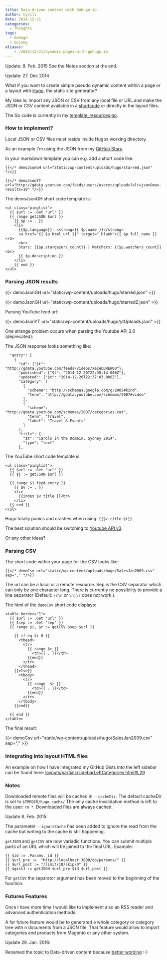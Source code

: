 ```yaml
---
title: Data-driven content with GoHugo.io
author: Cyrill
date: 2014-12-21
categories:
  - Thoughts
tags:
  - GoHugo
  - GoLang
aliases:
    - /2014/12/21/dynamic-pages-with-gohugo.io
---
```


Update: 8. Feb. 2015 See the Notes section at the end. 

Update: 27. Dec 2014

What if you want to create simple pseudo dynamic content within a page or a layout
with [Hugo](http://gohugo.io), the static site generator?

<!--more-->

My idea is: Import any JSON or CSV from any local file or URL and make the JSON or CSV content
available in a [shortcode](http://gohugo.io/extras/shortcodes/) or directly in the layout files.

The Go code is currently in my [template_resources.go](https://github.com/SchumacherFM/hugo/blob/dynamicJsonShortCodes/tpl/template_resources.go).

### How to implement?

Local JSON or CSV files must reside inside Hugos working directory.

As an example I'm using the JSON from my [GitHub Stars](https://api.github.com/users/schumacherfm/starred).

In your markdown template you can e.g. add a short code like:

```
{{</* demoJsonGH url="static/wp-content/uploads/hugo/starred.json" */>}}
```

```
{{</* demoJsonYT url="http://gdata.youtube.com/feeds/users/useryt/uploads?alt=json&max-results=10" */>}}
```

The demoJsonGH short code template is:

```
<ul class="pinglist">
  {{ $url := .Get "url" }}
  {{ range getJSON $url }}
    {{ $p := . }}
    <li>
      {{$p.language}}: <strong>{{ $p.name }}</strong>
      <a href="{{ $p.html_url }}" target="_blank">{{ $p.full_name }}</a>
      <br>
      Stars: {{$p.stargazers_count}} | Watchers: {{$p.watchers_count}}<br>
      {{ $p.description }}
    </li>
    {{ end }}
</ul>
```

### Parsing JSON results

{{< demoJsonGH url="static/wp-content/uploads/hugo/starred.json" >}}

{{< demoJsonGH url="static/wp-content/uploads/hugo/starred2.json" >}}

Parsing YouTube feed url:

{{< demoJsonYT url="static/wp-content/uploads/hugo/ytUploads.json" >}}

One strange problem occurs when parsing the Youtube API 2.0 (deprecated):

The JSON response looks something like:

```
  "entry": [
    {
      "id": {"$t": "http://gdata.youtube.com/feeds/videos/XeceUDREW0U"},
      "published": {"$t": "2014-12-20T22:35:14.000Z"},
      "updated": {"$t": "2014-12-20T22:37:03.000Z"},
      "category": [
        {
          "scheme": "http://schemas.google.com/g/2005#kind",
          "term": "http://gdata.youtube.com/schemas/2007#video"
        },
        {
          "scheme": "http://gdata.youtube.com/schemas/2007/categories.cat",
          "term": "Travel",
          "label": "Travel & Events"
        }
      ],
      "title": {
        "$t": "Carols in the Domain, Sydney 2014",
        "type": "text"
      },
```

The YouTube short code template is:

```
<ul class="pinglist">
  {{ $url := .Get "url" }}
  {{ $j := getJSON $url }}

  {{ range $j.feed.entry }}
    {{ $v := . }}
    <li>
      {{index $v.title }}<br>
    </li>
  {{ end }}
</ul>
```

Hugo totally panics and crashes when using: `{{$v.title.$t}}`.

The best solution should be switching to [Youtube API v3](https://developers.google.com/youtube/v3/).

Or any other ideas?

### Parsing CSV

The short code within your page for the CSV looks like:

```
{{</* demoCsv url="static/wp-content/uploads/hugo/SalesJan2009.csv" sep="," */>}}
```

The url can be a local or a remote resource. Sep is the CSV separator which can only be one character long.
There is currently no possibility to provide a line separator (Default: `\r\n` or `\n`; `\r` does not work.).

The html of the `demoCsv` short code displays:

```
<table border="1">
  {{ $url := .Get "url" }}
  {{ $sep := .Get "sep" }}
  {{ range $i, $r := getCSV $sep $url }}

    {{ if eq $i 0 }}
      <thead>
        <tr>
          {{ range $r }}
            <th>{{ . }}</th>
          {{end}}
        </tr>
      </thead>
    {{else}}
      <tbody>
        <tr>
          {{ range  $r }}
            <td>{{ . }}</td>
          {{end}}
        </tr>
      </tbody>
    {{end}}

  {{ end }}
</table>
```

The final result:

{{< demoCsv url="static/wp-content/uploads/hugo/SalesJan2009.csv" sep="," >}}

### Integrating into layout HTML files

An example on how I have integrated my GitHub Gists into the left sidebar can be found here:
[layouts/partials/sidebarLeftCategories.html#L29](https://github.com/SchumacherFM/blog-cs/blob/master/layouts/partials/sidebarLeftCategories.html#L29)

### Notes

Downloaded remote files will be cached in `--cacheDir`. The default cacheDir is set to `$TMPDIR/hugo_cache/` 
The only cache invalidation method is left to the user: `rm *`. Downloaded files are always cached.

Update 8. Feb. 2015:

The parameter `--ignoreCache` has been added to ignore the read from the cache but writing to the cache
is still happening.

`getJSON` and `getCSV` are now variadic functions. You can submit multiple parts of an URL which
will be joined to the final URL. Example:

```
{{ $id := .Params._id }}
{{ $url_pre :=  "http://localhost:3000/db/persons/" }}
{{ $url_post := "/limit/10/skip/0" }}
{{ $gistJ := getJSON $url_pre $id $url_post }}
```

For `getCSV` the separator argument has been moved to the beginning of the function.

### Futures Features

Once I have more time I would like to implement also an RSS reader and advanced authentication methods.

A far future feature would be to generated a whole category or category tree with n documents from a JSON file.
That feature would allow to import categories and products from Magento or any other system.

Update 29. Jan. 2016:

Renamed the topic to Data-driven content because [better wording](https://gohugo.io/extras/datadrivencontent/) :-)
